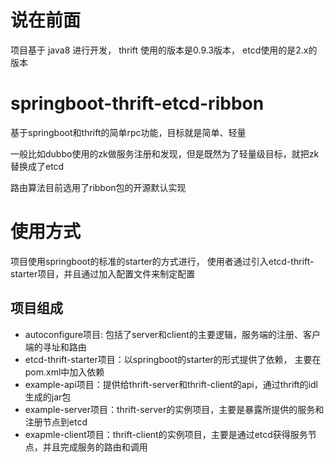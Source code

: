 # 说在前面
项目基于 java8 进行开发， thrift 使用的版本是0.9.3版本， etcd使用的是2.x的版本

# springboot-thrift-etcd-ribbon
基于springboot和thrift的简单rpc功能，目标就是简单、轻量

一般比如dubbo使用的zk做服务注册和发现，但是既然为了轻量级目标，就把zk替换成了etcd

路由算法目前选用了ribbon包的开源默认实现

# 使用方式

项目使用springboot的标准的starter的方式进行， 使用者通过引入etcd-thrift-starter项目，并且通过加入配置文件来制定配置


##  项目组成
- autoconfigure项目: 包括了server和client的主要逻辑，服务端的注册、客户端的寻址和路由
- etcd-thrift-starter项目：以springboot的starter的形式提供了依赖， 主要在pom.xml中加入依赖
- example-api项目：提供给thrift-server和thrift-client的api，通过thrift的idl生成的jar包
- example-server项目：thrift-server的实例项目，主要是暴露所提供的服务和注册节点到etcd
- exapmle-client项目：thrift-client的实例项目，主要是通过etcd获得服务节点，并且完成服务的路由和调用
